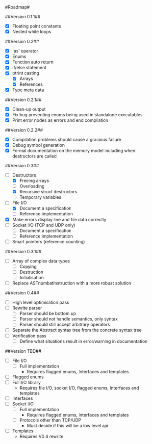 #Roadmap#

##Version 0.1.1##
 - [x] Floating point constants
 - [x] Nested while loops

##Version 0.2##
 - [x] 'as' operator
 - [x] Enums
 - [x] Function auto return
 - [x] if/else statement
 - [x] ptrint casting
   - [x] Arrays
   - [x] References
 - [x] Type meta data

##Version 0.2.1##
 - [x] Clean-up output
 - [x] Fix bug preventing enums being used in standalone executables
 - [x] Print error nodes as errors and end compilation

##Version 0.2.2##
 - [x] Compilation problems should cause a gracious failure
 - [x] Debug symbol generation
 - [x] Formal documentation on the memory model including when destructors are called

##Version 0.3##
 - [ ] Destructors
   - [x] Freeing arrays
   - [ ] Overloading
   - [x] Recursive struct destructors
   - [ ] Temporary variables
 - [ ] File I/O
   - [x] Document a specification
   - [ ] Reference implementation
 - [x] Make errors display line and file data correctly
 - [ ] Socket I/O (TCP and UDP only)
   - [ ] Document a specification
   - [ ] Reference implementation
 - [ ] Smart pointers (reference counting)

##Version 0.3.1##
 - [ ] Array of complex data types
   - [ ] Copying
   - [ ] Destruction
   - [ ] Initialisation
 - [ ] Replace ASTnumbatInstruction with a more robust solution

##Version 0.4##
 - [ ] High level optimisation pass
 - [ ] Rewrite parser
   - [ ] Parser should be bottom up
   - [ ] Parser should not handle semantics, only syntax
   - [ ] Parser should still accept arbitrary operators
 - [ ] Separate the Abstract syntax tree from the concrete syntax tree
 - [ ] Verification pass
   - [ ] Define what situations result in error/warning in documentation

##Version TBD##
 - [ ] File I/O
   - [ ] Full implementation
     - Requires flagged enums, Interfaces and templates
 - [ ] Flagged enums
 - [ ] Full I/O library
     - Requires file I/O, socket I/O, flagged enums, Interfaces and templates
 - [ ] Interfaces
 - [ ] Socket I/O
   - [ ] Full implementation
     - Requires flagged enums, Interfaces and templates
   - [ ] Protocols other than TCP/UDP
     - Must decide if this will be a low level api
 - [ ] Templates
   - Requires V0.4 rewrite
